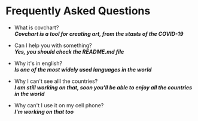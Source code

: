 # Frequently Asked Questions
- What is covchart?  
***Covchart is a tool for creating art, from the stasts of the COVID-19***

- Can I help you with something?  
***Yes, you should check the README.md file***

- Why it's in english?  
***Is one of the most widely used languages in the world***

- Why I can't see alll the countries?  
***I am still working on that, soon you'll be able to enjoy all the countries in the world***

- Why can't I use it on my cell phone?  
***I'm working on that too***

